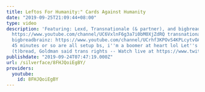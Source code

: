 ```yaml
---
title: Leftos For Humanity:" Cards Against Humanity
date: "2019-09-25T21:09:44+08:00"
type: video
description: 'Featuring: Lexd, Transnationale (& partner), and bigbreadbrainz! lexd:
  https://www.youtube.com/channel/UC6VxlnF6g3a7i0bM0XjZdRQ transnationale: https://www.youtube.com/channel/UC7szODzzUoq1oZsMmYbX06w
  bigbreadbrainz: https://www.youtube.com/channel/UCrhf3KPOvS4KPLcytvOAGiQ The first
  45 minutes or so are all setup bs, i''m a boomer at heart lol Let''s get (b)this
  (t)bread, Goldman said trans rights -- Watch live at https://www.twitch.tv/silverface_'
publishdate: "2019-09-24T07:47:19.000Z"
url: /silverface/8FHJQoiEgBY/
providers:
  youtube:
    id: 8FHJQoiEgBY
---
```


